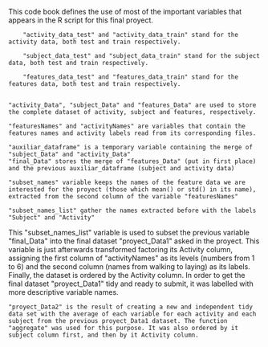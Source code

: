 This code book defines the use of most of the important variables that appears in the R script for this final proyect.


		"activity_data_test" and "activity_data_train" stand for the activity data, both test and train respectively.

		"subject_data_test" and "subject_data_train" stand for the subject data, both test and train respectively.

		"features_data_test" and "features_data_train" stand for the features data, both test and train respectively.


	"activity_Data", "subject_Data" and "features_Data" are used to store the complete dataset of activity, subject and features, respectively.

	"featuresNames" and "activityNames" are variables that contain the features names and activity labels read from its corresponding files.

	"auxiliar_dataframe" is a temporary variable containing the merge of "subject_Data" and "activity_Data"
	"final_Data" stores the merge of "features_Data" (put in first place) and the previous auxiliar_dataframe (subject and activity data)

	"subset_names" variable keeps the names of the feature data we are interested for the proyect (those which mean() or std() in its name), extracted from the second column of the variable "featuresNames"

	"subset_names_list" gather the names extracted before with the labels "Subject" and "Activity"

This "subset_names_list" variable is used to subset the previous variable "final_Data" into the final dataset "proyect_Data1" 
asked in the proyect. This variable is just afterwards transformed factoring its Activity column, assigning the first column of "activityNames" as its levels (numbers from 1 to 6) and the second column (names from walking to laying) as its labels. Finally, the dataset is ordered by the Activity column.
In order to get the final dataset "proyect_Data1" tidy and ready to submit, it was labelled with more descriptive variable names.

	"proyect_Data2" is the result of creating a new and independent tidy data set with the average of each variable for each activity and each subject from the previous proyect_Data1 dataset. The function "aggregate" was used for this purpose. It was also ordered by it subject column first, and then by it Activity column.
